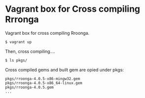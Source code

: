 Vagrant box for Cross compiling Rrronga
===

Vagrant box for cross compiling Rroonga.

```bash
$ vagrant up
```

Then, cross compiling....

```bash
$ ls pkgs/
```

Cross compiled gems and built gem are opied under pkgs:

```log
pkgs/rroonga-4.0.5-x86-mingw32.gem
pkgs/rroonga-4.0.5-x86_64-linux.gem
pkgs/rroonga-4.0.5.gem
...
```
